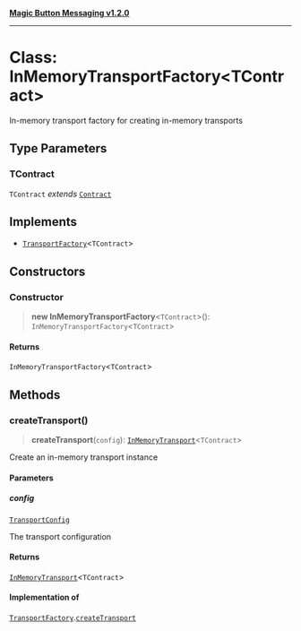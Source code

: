 [**Magic Button Messaging v1.2.0**](../README.md)

***

# Class: InMemoryTransportFactory\<TContract\>

In-memory transport factory for creating in-memory transports

## Type Parameters

### TContract

`TContract` *extends* [`Contract`](../type-aliases/Contract.md)

## Implements

- [`TransportFactory`](../interfaces/TransportFactory.md)\<`TContract`\>

## Constructors

### Constructor

> **new InMemoryTransportFactory**\<`TContract`\>(): `InMemoryTransportFactory`\<`TContract`\>

#### Returns

`InMemoryTransportFactory`\<`TContract`\>

## Methods

### createTransport()

> **createTransport**(`config`): [`InMemoryTransport`](InMemoryTransport.md)\<`TContract`\>

Create an in-memory transport instance

#### Parameters

##### config

[`TransportConfig`](../interfaces/TransportConfig.md)

The transport configuration

#### Returns

[`InMemoryTransport`](InMemoryTransport.md)\<`TContract`\>

#### Implementation of

[`TransportFactory`](../interfaces/TransportFactory.md).[`createTransport`](../interfaces/TransportFactory.md#createtransport)

